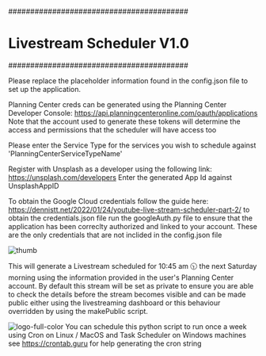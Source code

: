 #########################################
#      Livestream Scheduler V1.0        #
#########################################

Please replace the placeholder information found in the config.json file to set up the application.

Planning Center creds can be generated using the Planning Center Developer Console:
https://api.planningcenteronline.com/oauth/applications
Note that the account used to generate these tokens will determine the access and permissions that the scheduler will have access too

Please enter the Service Type for the services you wish to schedule against 'PlanningCenterServiceTypeName'

Register with Unsplash as a developer using the following link: https://unsplash.com/developers
Enter the generated App Id against UnsplashAppID

To obtain the Google Cloud credentials follow the guide here: https://dennistt.net/2022/01/24/youtube-live-stream-scheduler-part-2/ to obtain the credentials.json file
run the googleAuth.py file to ensure that the application has been correclty authorized and linked to your account. These are the only credentials that are not inclided in the config.json file

![thumb](https://github.com/user-attachments/assets/a7d3d525-052f-44a2-83f8-939ca4422474)

This will generate a Livestream scheduled for 10:45 am 🕥 the next Saturday morning using the information provided in the user's Planning Center account. By default this stream will be set as private to ensure you are able to check the details before the stream becomes visible and can be made public either using the livestreaming dashboard or this behaviour overridden by using the makePublic script.

![logo-full-color](https://github.com/user-attachments/assets/7ded16b1-4639-408c-860d-e5b8ab4e78bc)
You can schedule this python script to run once a week using Cron on Linux / MacOS and Task Scheduler on Windows machines see https://crontab.guru for help generating the cron string
